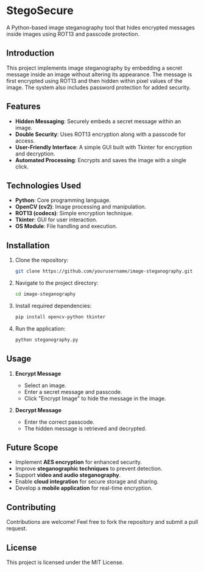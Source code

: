 # StegoSecure
A Python-based image steganography tool that hides encrypted messages inside images using ROT13 and passcode protection.

## Introduction
This project implements image steganography by embedding a secret message inside an image without altering its appearance. The message is first encrypted using ROT13 and then hidden within pixel values of the image. The system also includes password protection for added security.

## Features
- **Hidden Messaging**: Securely embeds a secret message within an image.
- **Double Security**: Uses ROT13 encryption along with a passcode for access.
- **User-Friendly Interface**: A simple GUI built with Tkinter for encryption and decryption.
- **Automated Processing**: Encrypts and saves the image with a single click.

## Technologies Used
- **Python**: Core programming language.
- **OpenCV (cv2)**: Image processing and manipulation.
- **ROT13 (codecs)**: Simple encryption technique.
- **Tkinter**: GUI for user interaction.
- **OS Module**: File handling and execution.

## Installation
1. Clone the repository:
   ```sh
   git clone https://github.com/yourusername/image-steganography.git
   ```
2. Navigate to the project directory:
   ```sh
   cd image-steganography
   ```
3. Install required dependencies:
   ```sh
   pip install opencv-python tkinter
   ```
4. Run the application:
   ```sh
   python steganography.py
   ```

## Usage
1. **Encrypt Message**
   - Select an image.
   - Enter a secret message and passcode.
   - Click "Encrypt Image" to hide the message in the image.

2. **Decrypt Message**
   - Enter the correct passcode.
   - The hidden message is retrieved and decrypted.

## Future Scope
- Implement **AES encryption** for enhanced security.
- Improve **steganographic techniques** to prevent detection.
- Support **video and audio steganography**.
- Enable **cloud integration** for secure storage and sharing.
- Develop a **mobile application** for real-time encryption.

## Contributing
Contributions are welcome! Feel free to fork the repository and submit a pull request.

## License
This project is licensed under the MIT License.

